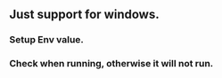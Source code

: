 ## Just support for windows.  
### Setup Env value.  
### Check when running, otherwise it will not run.
